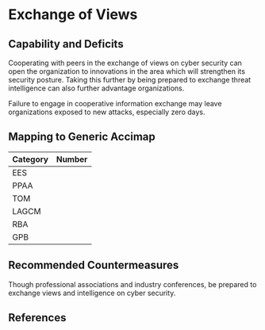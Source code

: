 # Exchange of Views

## Capability and Deficits
Cooperating with peers in the exchange of views on cyber security can open the organization to innovations in the area which will strengthen its security posture.  Taking
this further by being prepared to exchange threat intelligence can also further advantage organizations.

Failure to engage in cooperative information exchange may leave organizations exposed to new attacks, especially zero days.

## Mapping to Generic Accimap

|Category | Number |
| --- | --- |
|EES     |      |
|PPAA  | |
|TOM   ||
|LAGCM ||
|RBA   ||
|GPB   ||

## Recommended Countermeasures

Though professional associations and industry conferences, be prepared to exchange views and intelligence on cyber security.

## References
